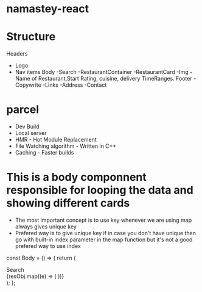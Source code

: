 # namastey-react

# Structure

Headers

- Logo
- Nav items
  Body
  -Search
  -RestaurantContainer
  -RestaurantCard
  -Img
  -Name of Restaurant,Start Rating, cuisine, delivery TimeRanges.
  Footer
  -Copywrite
  -Links
  -Address
  -Contact

# parcel

- Dev Build
- Local server
- HMR - Hot Module Replacement
- File Watching algorithm - Written in C++
- Caching - Faster builds

# This is a body componnent responsible for looping the data and showing different cards

- The most important concept is to use key whenever we are using map always gives unique key
- Prefered way is to give unique key if in case you don't have unique then go with built-in index parameter in the map function but it's not a good prefered way to use index

const Body = () => {
return (
<div className="body">
<div className="search">Search</div>
<div className="restaurant-container">
{resObj.map((e) => (
<RestaurantCard key={e.info.id} resData={e} />
))}
</div>
</div>
);
};
